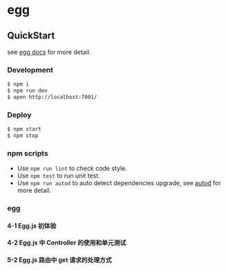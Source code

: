 # egg

## QuickStart

<!-- add docs here for user -->

see [egg docs][egg] for more detail.

### Development

```bash
$ npm i
$ npm run dev
$ open http://localhost:7001/
```

### Deploy

```bash
$ npm start
$ npm stop
```

### npm scripts

- Use `npm run lint` to check code style.
- Use `npm test` to run unit test.
- Use `npm run autod` to auto detect dependencies upgrade, see [autod](https://www.npmjs.com/package/autod) for more detail.

[egg]: https://eggjs.org

### egg

#### 4-1 Egg.js 初体验

#### 4-2 Egg.js 中 Controller 的使用和单元测试

#### 5-2 Egg.js 路由中 get 请求的处理方式